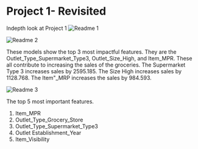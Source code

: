 # Project 1- Revisited
 Indepth look at Project 1
![Readme 1](https://github.com/HeatherAnnFoster/Project-1--Revisited/assets/126853678/6a792bef-8eb3-4de4-b9bd-a710b438b143)


![Readme 2](https://github.com/HeatherAnnFoster/Project-1--Revisited/assets/126853678/6420ef2c-8fb3-43e0-a1a0-b395f6106a51)


These models show the top 3 most impactful features.  They are the Outlet_Type_Supermarket_Type3, Outlet_Size_High, and Item_MPR.  These all contribute to increasing the sales of the groceries.  The Supermarket Type 3 increases sales by 2595.185.  The Size High increases sales by 1128.768.  The Item"_MRP increases the sales by 984.593.


![Readme 3](https://github.com/HeatherAnnFoster/Project-1--Revisited/assets/126853678/03ff46bb-48a9-4ce8-905e-b188911f61f4)


The top 5 most important features.
1. Item_MPR
2. Outlet_Type_Grocery_Store
3. Outlet_Type_Supermarket_Type3
4. Outlet Establishment_Year
5. Item_Visibility
